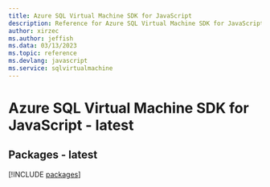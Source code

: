 ```yaml
---
title: Azure SQL Virtual Machine SDK for JavaScript
description: Reference for Azure SQL Virtual Machine SDK for JavaScript
author: xirzec
ms.author: jeffish
ms.data: 03/13/2023
ms.topic: reference
ms.devlang: javascript
ms.service: sqlvirtualmachine
---
```

# Azure SQL Virtual Machine SDK for JavaScript - latest
## Packages - latest
[!INCLUDE [packages](sql-virtual-machine-index.md)]